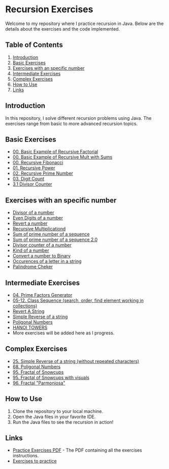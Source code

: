 # Recursion Exercises

Welcome to my repository where I practice recursion in Java. Below are the details about the exercises and the code implemented.

## Table of Contents

1. [Introduction](#introduction)
2. [Basic Exercises](#basic-exercises)
3. [Exercises with an specific number](#exercises-with-an-specific-number)
4. [Intermediate Exercises](#intermediate-exercises)
5. [Complex Exercises](#complex-exercises)
6. [How to Use](#how-to-use)
7. [Links](#links)

## Introduction

In this repository, I solve different recursion problems using Java. The exercises range from basic to more advanced recursion topics.

## Basic Exercises

- [00. Basic Example of Recursive Factorial](src/Factorial.java)
- [00. Basic Example of Recursive Mult with Sums](src/RecursiveSum.java)
- [00. Recursive Fibonacci](src/Fibonacci.java)
- [01. Recursive Power](src/RecursivePower.java)
- [02. Recursive Prime Number](src/IsPrime.java)
- [03. Digit Count](src/DigitCount.java)
- [3.1 Divisor Counter](src/DivisorCounter.java)

## Exercises with an specific number

- [Divisor of a number](src/DivisorCounter.java)
- [Even Digits of a number](src/EvenDigits.java)
- [Revert a number](src/InvertirNumero.java)
- [Recursive Multiplicationd](src/MultiRecursiva.java)
- [Sum of prime number of a sequence](src/SumaPrimos.java)
- [Sum of prime number of a sequence 2.0](src/SumaPrimosRecursiva.java)
- [Divisor counter of a number](src/DivisorCounter.java)
- [Kind of a number](src/TipoDeNumero.java)
- [Convert a number to Binary](src/ToBinary.java)
- [Occurences of a letter in a string](src/CharacterCounter.java)
- [Palindrome Cheker](src/PalindromerChecker.java)

## Intermediate Exercises

- [04. Prime Factors Generator](src/PrimeFactors.java)
- [05-12. Class Sequence (search, order, find element working in collections)](src/SecuenciaPlus.java)
- [Revert A String](src/RevertString.java)
- [Simple Reverse of a string](src/SimpleReverse.java)
- [Poligonal Numbers](src/PoligonalNumbers.java)
- [HANOI TOWERS](src/HanoiTowers.java)
- More exercises will be added here as I progress.

## Complex Exercises

- [25. Simple Reverse of a string (without repeated characters)](src/SimpleReverse.java)
- [68. Poligonal Numbers](src/PoligonalNumbers.java)
- [95. Fractal of Snowcups](src/CopoDeNieve.java)
- [95. Fractal of Snowcups with visuals](src/CopoDeNieveAnimado.java)
- [96. Fractal  "Parmoniosa"](src/Parmoniosa.java)
  
## How to Use

1. Clone the repository to your local machine.
2. Open the Java files in your favorite IDE.
3. Run the Java files to see the recursion in action!

## Links

- [Practice Exercises PDF](PracticeExercises.pdf) - The PDF containing all the exercises instructions.
- [Exercises to practice](https://github.com/LordDanilo/EjerciciosRecursividad/tree/main)
